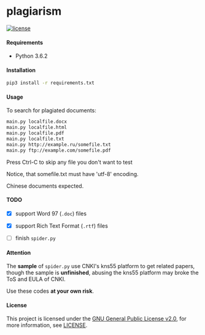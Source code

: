 plagiarism
==========

[![license](https://img.shields.io/github/license/uulm/plagiarism.svg)](https://github.com/uulm/plagiarism/blob/master/LICENSE)

#### Requirements

* Python 3.6.2


#### Installation

```bash
pip3 install -r requirements.txt
```


#### Usage

To search for plagiated documents:

```bash
main.py localfile.docx
main.py localfile.html
main.py localfile.pdf
main.py localfile.txt
main.py http://example.ru/somefile.txt
main.py ftp://example.com/somefile.pdf
```

Press Ctrl-C to skip any file you don't want to test

Notice, that somefile.txt must have 'utf-8' encoding.

Chinese documents expected.


#### TODO

* [x] support Word 97 (`.doc`) files
* [x] support Rich Text Format (`.rtf`) files
* [ ] finish `spider.py`


#### Attention

The **sample** of `spider.py` use CNKI's kns55 platform to get related papers, though the sample is **unfinished**, abusing the kns55 platform may broke the ToS and EULA of CNKI.

Use these codes **at your own risk**.


#### License

This project is licensed under the [GNU General Public License v2.0](https://www.gnu.org/licenses/old-licenses/gpl-2.0.html), for more information, see [LICENSE](LICENSE).
